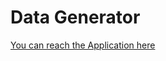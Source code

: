 # Data Generator

[You can reach the Application here](https://mukul-mschauhan-generator-generator-7ks5ml.streamlitapp.com/)
